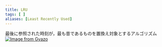 ```yaml
---
title: LRU
tags: [ ]
aliases: [Least Recently Used]
---
```

最後に参照された時刻が，最も昔であるものを置換え対象とするアルゴリズム
[![Image from Gyazo](https://i.gyazo.com/eed581229857622ac5b6ec99fe83cb76.png)](https://gyazo.com/eed581229857622ac5b6ec99fe83cb76)